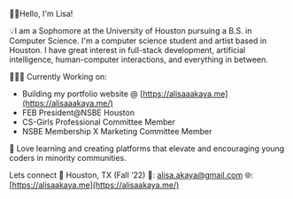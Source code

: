 👋🏽Hello, I'm Lisa!

💡I am a Sophomore at the University of Houston pursuing a B.S. in Computer Science. I'm a computer science student and artist based in Houston. I have great interest in full-stack development, artificial intelligence, human-computer interactions, and everything in between.

👩🏽‍💻 Currently Working on:
+ Building my portfolio website @ [https://alisaaakaya.me](https://alisaaakaya.me/)
+ FEB President@NSBE Houston
+ CS-Girls Professional Committee Member
+ NSBE Membership X Marketing Committee Member

🌱 Love learning and creating platforms that elevate and encouraging young coders in minority communities.

Lets connect
📍 Houston, TX (Fall ‘22)
📧: [alisa.akaya@gmail.com](mailto:alisa.akaya@gmail.com)
🌐: [https://alisaakaya.me](https://alisaakaya.me/)
